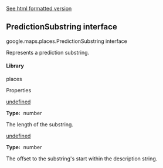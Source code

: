 [See html formatted version](https://huasofoundries.github.io/google-maps-documentation/PredictionSubstring.html)

PredictionSubstring interface
-----------------------------

google.maps.places.PredictionSubstring interface

Represents a prediction substring.

#### Library

places

Properties

[undefined](#PredictionSubstring.length)

**Type:**  number

The length of the substring.

[undefined](#PredictionSubstring.offset)

**Type:**  number

The offset to the substring's start within the description string.